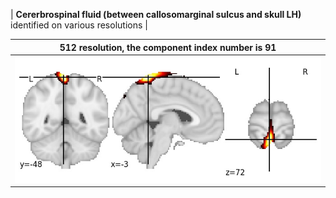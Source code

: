 


| **Cererbrospinal fluid (between callosomarginal sulcus and skull LH)** identified on various resolutions |

| 512 resolution, the component index number is 91|  
|:---:|  
| ![Component 512](../512/final/91.jpg "From component 512: Cererbrospinal fluid (between callosomarginal sulcus and skull LH)") |